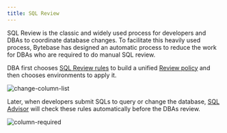 ```yaml
---
title: SQL Review
---
```


SQL Review is the classic and widely used process for developers and DBAs to coordinate database changes. To facilitate this heavily used process, Bytebase has designed an automatic process to reduce the work for DBAs who are required to do manual SQL review.

DBA first chooses [SQL Review rules](/docs/sql-review/review-rules) to build a unified [Review policy](/docs/sql-review/review-policy) and then chooses environments to apply it.

![change-column-list](/content/docs/sql-review/schema-review-change-column-list.gif)

Later, when developers submit SQLs to query or change the database, [SQL Advisor](/docs/sql-review/sql-advisor/overview) will check these rules automatically before the DBAs review.

![column-required](/content/docs/sql-review/schema-review-column-required.webp)
